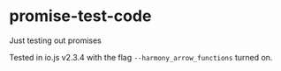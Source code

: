 # promise-test-code

Just testing out promises

Tested in io.js v2.3.4 with the flag `--harmony_arrow_functions` turned on.
